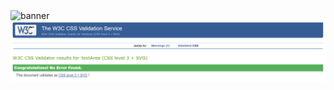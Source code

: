 <img src="assets/images/Cardiff_City_Fanpage" alt="banner">
<img src="assets/Screenshots/W3C CSS Validator results.png">